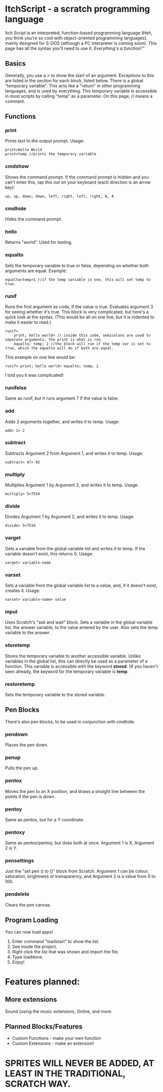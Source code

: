 # ItchScript - a scratch programming language

Itch Script is an interpreted, function-based programming language (Heh, you think you're so cool with object-oriented programming languages), mainly designed for S-DOS (although a PC interpreter is coming soon).
This page has all the syntax you'll need to use it.
*Everything's a function!™*

## Basics

Generally, you use a > to show the start of an argument. Exceptions to this are listed in the section for each block, listed below.
There is a global "temporary variable". This acts like a "return" in other programming languages, and is used by everything. This temporary variable is accessible in most scripts by calling "temp" as a parameter.
On this page, // means a comment.

## Functions

### print

Prints text to the output prompt. Usage:

    print>Hello World
    print>temp //prints the temporary variable

### cmdshow

Shows the command prompt. If the command prompt is hidden and you can't enter this, tap this out on your keyboard (each direction is an arrow key):

    up, up, down, down, left, right, left, right, B, A

### cmdhide

Hides the command prompt.

### hello

Returns "world". Used for testing.


### equalto
Sets the temporary variable to true or false, depending on whether both arguments are equal.
Example:

    equalto>temp>1 //if the temp variable is one, this will set temp to true.

### runif
Runs the first argument as code, if the value is true. Evaluates argument 3 for seeing whether it's true. This block is very complicated, but here's a quick look at the syntax. (This would be all on one line, but it is indented to make it easier to read.)

    runif>
	    print; hello world> // inside this code, semicolons are used to seperate arguments. the print is what is run.
	    equalto; temp; 2 //the block will run if the temp var is set to true, which the equalto will do if both are equal.
This example on one line would be:

    runif> print; hello world> equalto; temp; 2
 
 I told you it was complicated!

### runifelse
Same as runif, but it runs argument 7 if the value is false.
### add
Adds 2 arguments together, and writes it to temp.
Usage:

    add> 1> 2

### subtract
Subtracts Argument 2 from Argument 1, and writes it to temp.
Usage:

    subtract> 47> 92

### multiply
Multiplies Argument 1 by Argument 2, and writes it to temp.
Usage:

    multiply> 5>7534

### divide
Divides Argument 1 by Argument 2, and writes it to temp.
Usage:

    divide> 5>7534

### varget
Gets a variable from the global variable list and writes it to temp. If the variable doesn't exist, this returns 0.
Usage:

    varget> variable-name

### varset
Sets a variable from the global variable list to a value, and, if it doesn't exist, creates it.
Usage:

    varset> variable-name> value

### input
Uses Scratch's "ask and wait" block. Sets a variable in the global variable list, the answer variable, to the value entered by the user. Also sets the temp variable to the answer.

### storetemp
Stores the temporary variable to another accessible variable. Unlike variables in the global list, this can directly be used as a parameter of a function. This variable is accessible with the keyword **stored**. (If you haven't seen already, the keyword for the temporary variable is **temp**.

### restoretemp
Sets the temporary variable to the stored variable.
## Pen Blocks

There's also pen blocks, to be used in conjunction with cmdhide.


### pendown
Places the pen down.

### penup
Pulls the pen up.

### pentox
Moves the pen to an X position, and draws a straight line between the points if the pen is down.

### pentoy
Same as pentox, but for a Y coordinate.

### pentoxy
Same as pentox/pentoy, but does both at once. Argument 1 is X, Argument 2 is Y.
### pensettings
Just the "set pen () to ()" block from Scratch. Argument 1 can be colour, saturation, brightness or transparency, and Argument 2 is a value from 0 to 100.
### pendelete
Clears the pen canvas.
## Program Loading
You can now load apps!

 1. Enter command "loadstart" to show the list.
 2. See inside the project.
 3. Right click the list that was shown and import the file.
 4. Type loaddone.
 5. Enjoy!
# Features planned:
## More extensions
Sound (using the music extension), Online, and more.
## Planned Blocks/Features
 - Custom Functions - make your own function
 - Custom Extensions - make an extension!
# SPRITES WILL NEVER BE ADDED, AT LEAST IN THE TRADITIONAL, SCRATCH WAY.
